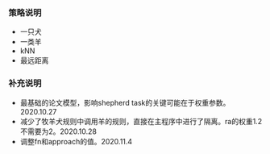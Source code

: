 ### 策略说明
- 一只犬
- 一类羊
- kNN
- 最远距离
### 补充说明
- 最基础的论文模型，影响shepherd task的关键可能在于权重参数。2020.10.27
- 减少了牧羊犬规则中调用羊的规则，直接在主程序中进行了隔离。ra的权重1.2不需要为2。2020.10.28
- 调整fn和approach的值。2020.11.4